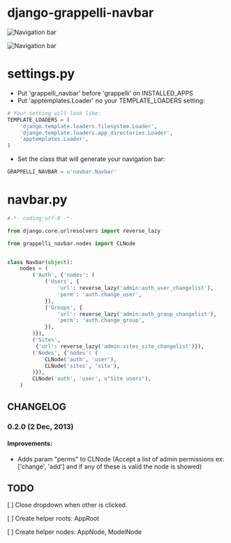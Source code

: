 # django-grappelli-navbar

![Navigation bar](https://api.travis-ci.org/gotlium/django-grappelli-navbar.png?branch=master)


![Navigation bar](https://github.com/gotlium/django-grappelli-navbar/raw/master/screenshot.jpg)


# settings.py

 * Put 'grappelli_navbar' before 'grappelli' on INSTALLED_APPS
 * Put 'apptemplates.Loader' no your TEMPLATE_LOADERS setting:

```python
# Your setting will look like:
TEMPLATE_LOADERS = (
    'django.template.loaders.filesystem.Loader',
    'django.template.loaders.app_directories.Loader',
    'apptemplates.Loader',
)

```
 * Set the class that will generate your navigation bar:

```python
GRAPPELLI_NAVBAR = u'navbar.Navbar'
```

# navbar.py

```python
#-*- coding:utf-8 -*-

from django.core.urlresolvers import reverse_lazy

from grappelli_navbar.nodes import CLNode


class Navbar(object):
    nodes = (
        ('Auth', {'nodes': (
            ('Users', {
                'url': reverse_lazy('admin:auth_user_changelist'),
                'perm': 'auth.change_user',
            }),
            ('Groups', {
                'url': reverse_lazy('admin:auth_group_changelist'),
                'perm': 'auth.change_group',
            }),
        )}),
        ('Sites',
         {'url': reverse_lazy('admin:sites_site_changelist')}),
        ('Nodes', {'nodes': (
            CLNode('auth', 'user'),
            CLNode('sites', 'site'),
        )}),
        CLNode('auth', 'user', u"Site users"),
    )
```

## CHANGELOG

### 0.2.0 (2 Dec, 2013)
#### Improvements:
* Adds param "perms" to CLNode (Accept a list of admin permissions ex: ['change', 'add'] and if any of these is valid the node is showed)


## TODO

[ ] Close dropdown when other is clicked.

[ ] Create helper roots: AppRoot

[ ] Create helper nodes: AppNode, ModelNode

